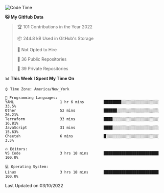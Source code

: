 <!--START_SECTION:waka-->
![Code Time](http://img.shields.io/badge/Code%20Time-104%20hrs%2035%20mins-blue)

**🐱 My GitHub Data** 

> 🏆 101 Contributions in the Year 2022
 > 
> 📦 244.8 kB Used in GitHub's Storage 
 > 
> 🚫 Not Opted to Hire
 > 
> 📜 36 Public Repositories 
 > 
> 🔑 39 Private Repositories  
 > 
📊 **This Week I Spent My Time On** 

```text
⌚︎ Time Zone: America/New_York

💬 Programming Languages: 
YAML                     1 hr 6 mins         ████████░░░░░░░░░░░░░░░░░   33.5% 
Other                    52 mins             ██████░░░░░░░░░░░░░░░░░░░   26.21% 
Terraform                33 mins             ████░░░░░░░░░░░░░░░░░░░░░   16.81% 
JavaScript               31 mins             ████░░░░░░░░░░░░░░░░░░░░░   15.63% 
Cheetah                  6 mins              █░░░░░░░░░░░░░░░░░░░░░░░░   3.5%

🔥 Editors: 
VS Code                  3 hrs 18 mins       █████████████████████████   100.0%

💻 Operating System: 
Linux                    3 hrs 18 mins       █████████████████████████   100.0%

```


 Last Updated on 03/10/2022
<!--END_SECTION:waka-->